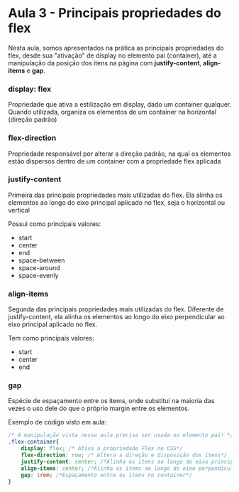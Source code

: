 # Aula 3 - Principais propriedades do flex
Nesta aula, somos apresentados na prática as principais propriedades do flex, desde sua "ativação" de display no elemento pai (container), até a manipulação da posição dos itens na página com **justify-content**, **align-items** e **gap**.

### display: flex
Propriedade que ativa a estilização em display, dado um container qualquer. Quando utilizada, organiza os elementos de um container na horizontal (direção padrão)

### flex-direction
Propriedade responsável por alterar a direção padrão, na qual os elementos estão dispersos dentro de um container com a propriedade flex aplicada

### justify-content
Primeira das principais propriedades mais utilizadas do flex. Ela alinha os elementos ao longo do eixo principal aplicado no flex, seja o horizontal ou vertical

Possui como principais valores:
- start
- center
- end
- space-between
- space-around
- space-evenly

### align-items
Segunda das principais propriedades mais utilizadas do flex. Diferente de justify-content, ela alinha os elementos ao longo do eixo perpendicular ao eixo principal aplicado no flex.

Tem como principais valores:
- start
- center
- end

### gap
Espécie de espaçamento entre os items, onde substitui na maioria das vezes o uso dele do que o próprio margin entre os elementos. 

Exemplo de código visto em aula:
```css
/* A manipulação vista nessa aula precisa ser usada no elemento pai! */
.flex-container{
    display: flex; /* Ativa a propriedade Flex no CSS*/
    flex-direction: row; /* Altera a direção e disposição dos itens*/
    justify-content: center; /*Alinha os itens ao longo do eixo principal*/
    align-items: center; /*Alinha os items ao longo do eixo perpendicular*/
    gap: 1rem; /*Espaçamento entre os itens no container*/
}
```